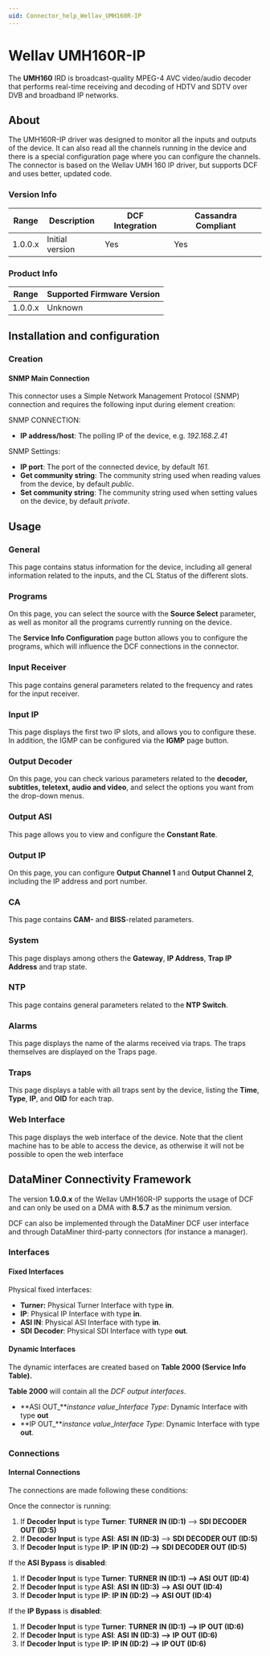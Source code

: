 ```yaml
---
uid: Connector_help_Wellav_UMH160R-IP
---
```


# Wellav UMH160R-IP

The **UMH160** IRD is broadcast-quality MPEG-4 AVC video/audio decoder that performs real-time receiving and decoding of HDTV and SDTV over DVB and broadband IP networks.

## About

The UMH160R-IP driver was designed to monitor all the inputs and outputs of the device. It can also read all the channels running in the device and there is a special configuration page where you can configure the channels. The connector is based on the Wellav UMH 160 IP driver, but supports DCF and uses better, updated code.

### Version Info

| **Range** | **Description** | **DCF Integration** | **Cassandra Compliant** |
|------------------|-----------------|---------------------|-------------------------|
| 1.0.0.x          | Initial version | Yes                 | Yes                     |

### Product Info

| Range | Supported Firmware Version |
|------------------|-----------------------------|
| 1.0.0.x          | Unknown                     |

## Installation and configuration

### Creation

#### SNMP Main Connection

This connector uses a Simple Network Management Protocol (SNMP) connection and requires the following input during element creation:

SNMP CONNECTION:

- **IP address/host**: The polling IP of the device, e.g. *192.168.2.41*

SNMP Settings:

- **IP port**: The port of the connected device, by default *161.*
- **Get community string**: The community string used when reading values from the device, by default *public*.
- **Set community string**: The community string used when setting values on the device, by default *private*.

## Usage

### General

This page contains status information for the device, including all general information related to the inputs, and the CL Status of the different slots.

### Programs

On this page, you can select the source with the **Source Select** parameter, as well as monitor all the programs currently running on the device.

The **Service Info Configuration** page button allows you to configure the programs, which will influence the DCF connections in the connector.

### Input Receiver

This page contains general parameters related to the frequency and rates for the input receiver.

### Input IP

This page displays the first two IP slots, and allows you to configure these. In addition, the IGMP can be configured via the **IGMP** page button.

### Output Decoder

On this page, you can check various parameters related to the **decoder, subtitles, teletext, audio and video**, and select the options you want from the drop-down menus.

### Output ASI

This page allows you to view and configure the **Constant Rate**.

### Output IP

On this page, you can configure **Output Channel 1** and **Output Channel 2**, including the IP address and port number.

### CA

This page contains **CAM-** and **BISS**-related parameters.

### System

This page displays among others the **Gateway**, **IP Address**, **Trap IP Address** and trap state.

### NTP

This page contains general parameters related to the **NTP Switch**.

### Alarms

This page displays the name of the alarms received via traps. The traps themselves are displayed on the Traps page.

### Traps

This page displays a table with all traps sent by the device, listing the **Time**, **Type**, **IP**, and **OID** for each trap.

### Web Interface

This page displays the web interface of the device. Note that the client machine has to be able to access the device, as otherwise it will not be possible to open the web interface

## DataMiner Connectivity Framework

The version **1.0.0.x** of the Wellav UMH160R-IP supports the usage of DCF and can only be used on a DMA with **8.5.7** as the minimum version.

DCF can also be implemented through the DataMiner DCF user interface and through DataMiner third-party connectors (for instance a manager).

### Interfaces

#### Fixed Interfaces

Physical fixed interfaces:

- **Turner:** Physical Turner Interface with type **in**.
- **IP**: Physical IP Interface with type **in**.
- **ASI IN**: Physical ASI Interface with type **in**.
- **SDI** **Decoder**: Physical SDI Interface with type **out**.

#### Dynamic Interfaces

The dynamic interfaces are created based on **Table 2000 (Service Info Table).**

**Table 2000** will contain all the *DCF output interfaces*.

- **ASI OUT\_***instance value*\_*Interface Type*: Dynamic Interface with type **out**
- **IP OUT\_***instance value*\_*Interface Type*: Dynamic Interface with type **out**.

### Connections

#### Internal Connections

The connections are made following these conditions:

Once the connector is running:

1. If **Decoder Input** is type **Turner**: **TURNER** **IN (ID:1)** --\> **SDI DECODER OUT (ID:5)**
1. If **Decoder Input** is type **ASI**: **ASI** **IN (ID:3)** --\> **SDI DECODER OUT (ID:5)**
1. If **Decoder Input** is type **IP**: **IP IN (ID:2)** **--\>** **SDI DECODER OUT (ID:5)**

If the **ASI Bypass** is **disabled**:

1. If **Decoder Input** is type **Turner**: **TURNER** **IN (ID:1)** **--\> ASI** **OUT (ID:4)**
1. If **Decoder Input** is type **ASI**: **ASI** **IN (ID:3)** **--\> ASI** **OUT (ID:4)**
1. If **Decoder Input** is type **IP**: **IP IN (ID:2)** **--\>** **ASI OUT (ID:4)**

If the **IP Bypass** is **disabled**:

1. If **Decoder Input** is type **Turner**: **TURNER** **IN (ID:1)** **--\> IP** **OUT (ID:6)**
1. If **Decoder Input** is type **ASI**: **ASI** **IN (ID:3)** **--\>** **IP** **OUT (ID:6)**
1. If **Decoder Input** is type **IP**: **IP IN (ID:2)** **--\>** **IP OUT (ID:6)**
